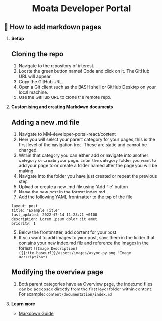 <h1 align="center">
  Moata Developer Portal
</h1>

## 🚀 How to add markdown pages

1. **Setup**

   ## Cloning the repo

   1. Navigate to the repository of interest.
   2. Locate the green button named Code and click on it. The GitHub URL will appear.
   3. Copy the GitHub URL.
   4. Open a Git client such as the BASH shell or GitHub Desktop on your local machine.
   5. Use the GitHub URL to clone the remote repo.

2. **Customising and creating Markdown documents**

   ## Adding a new .md file

   1. Navigate to MM-developer-portal-react/content
   2. Here you will select your parent category for your pages, this is the first level of the navigation tree. These are static and cannot be changed.
   3. Within that category you can either add or navigate into another category or create your page. Enter the category folder you want to add your page to or create a folder named after the page you will be making.
   4. Navigate into the folder you have just created or repeat the previous step.
   5. Upload or create a new .md file using 'Add file' button
   6. Name the new post in the format index.md
   7. Add the following YAML frontmatter to the top of the file

   ```
   layout: post
   title: "Example Title"
   last_updated: 2022-07-14 11:23:21 +0100
   description: Lorem ipsum dolor sit amet
   priority: 1
   ```

   5. Below the frontmatter, add content for your post.
   6. If you want to add images to your post, save them in the folder that contains your new index.md file and reference the images in the format
      `![Image Description]({{site.baseurl}}/assets/images/async-py.png "Image Description")`

   ## Modifying the overview page

   1. Both parent categories have an Overview page, the index.md files can be accessed directly from the first layer folder within content. For example: `content/documentation/index.md`

3. **Learn more**

   - [Markdown Guide](https://www.markdownguide.org/basic-syntax/)
